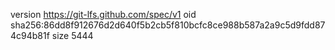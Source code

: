 version https://git-lfs.github.com/spec/v1
oid sha256:86dd8f912676d2d640f5b2cb5f810bcfc8ce988b587a2a9c5d9fdd874c94b81f
size 5444
